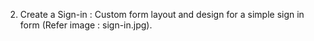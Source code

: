 

2.	Create a Sign-in : Custom form layout and design for a simple sign in form (Refer image : sign-in.jpg).
